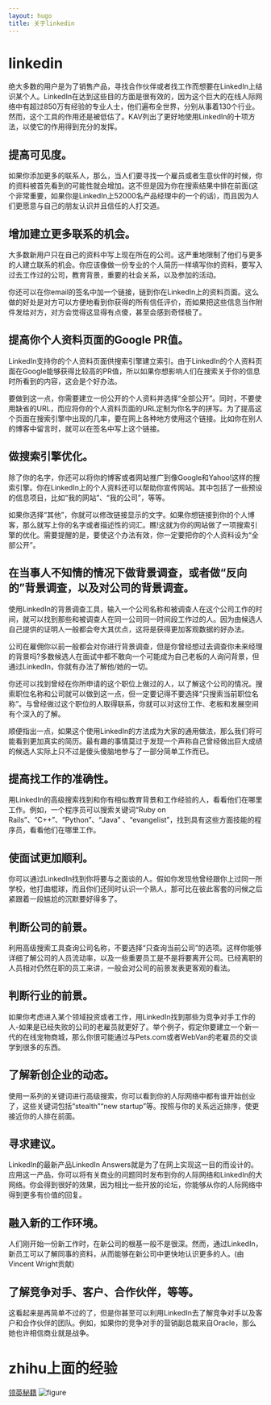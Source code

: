 ```yaml
---
layout: hugo
title: 关于linkedin
---
```



# linkedin
绝大多数的用户是为了销售产品，寻找合作伙伴或者找工作而想要在LinkedIn上结识某个人。LinkedIn在达到这些目的方面是很有效的，因为这个巨大的在线人际网络中有超过850万有经验的专业人士，他们遍布全世界，分别从事着130个行业。然而，这个工具的作用还是被低估了。KAV列出了更好地使用LinkedIn的十项方法，以使它的作用得到充分的发挥。

## 提高可见度。

如果你添加更多的联系人，那么，当人们要寻找一个雇员或者生意伙伴的时候，你的资料被首先看到的可能性就会增加。这不但是因为你在搜索结果中排在前面(这个非常重要，如果你是LinkedIn上52000名产品经理中的一个的话)，而且因为人们更愿意与自己的朋友认识并且信任的人打交道。

## 增加建立更多联系的机会。

大多数新用户只在自己的资料中写上现在所在的公司。这严重地限制了他们与更多的人建立联系的机会。你应该像做一份专业的个人简历一样填写你的资料，要写入过去工作过的公司，教育背景，重要的社会关系，以及参加的活动。

你还可以在你email的签名中加一个链接，链到你在LinkedIn上的资料页面。这么做的好处是对方可以方便地看到你获得的所有信任评价，而如果把这些信息当作附件发给对方，对方会觉得这显得有点傻，甚至会感到奇怪极了。

## 提高你个人资料页面的Google PR值。

LinkedIn支持你的个人资料页面供搜索引擎建立索引。由于LinkedIn的个人资料页面在Google能够获得比较高的PR值，所以如果你想影响人们在搜索关于你的信息时所看到的内容，这会是个好办法。

要做到这一点，你需要建立一份公开的个人资料并选择“全部公开”。同时，不要使用缺省的URL，而应将你的个人资料页面的URL定制为你名字的拼写。为了提高这个页面在搜索引擎中出现的几率，要在网上各种地方使用这个链接。比如你在别人的博客中留言时，就可以在签名中写上这个链接。

## 做搜索引擎优化。

除了你的名字，你还可以将你的博客或者网站推广到像Google和Yahoo!这样的搜索引擎。你在LinkedIn上的个人资料还可以帮助你宣传网站。其中包括了一些预设的信息项目，比如“我的网站”、“我的公司”，等等。

如果你选择“其他”，你就可以修改链接显示的文字。如果你想链接到你的个人博客，那么就写上你的名字或者描述性的词汇。瞧!这就为你的网站做了一项搜索引擎的优化。需要提醒的是，要使这个办法有效，你一定要把你的个人资料设为“全部公开”。

## 在当事人不知情的情况下做背景调查，或者做“反向的”背景调查，以及对公司的背景调查。

使用LinkedIn的背景调查工具，输入一个公司名称和被调查人在这个公司工作的时间，就可以找到那些和被调查人在同一公司同一时间段工作过的人。因为由候选人自己提供的证明人一般都会夸大其优点，这将是获得更加客观数据的好办法。

公司在雇佣你以前一般都会对你进行背景调查，但是你曾经想过去调查你未来经理的背景吗?多数候选人在面试中都不敢向一个可能成为自己老板的人询问背景，但通过LinkedIn，你就有办法了解他/她的一切。

你还可以找到曾经在你所申请的这个职位上做过的人，以了解这个公司的情况。搜索职位名称和公司就可以做到这一点，但一定要记得不要选择“只搜索当前职位名称”。与曾经做过这个职位的人取得联系，你就可以对这份工作、老板和发展空间有个深入的了解。

顺便指出一点，如果这个使用LinkedIn的方法成为大家的通用做法，那么我们将可能看到更加真实的简历。最有趣的事情莫过于发现一个声称自己曾经做出巨大成绩的候选人实际上只不过是傻头傻脑地参与了一部分简单工作而已。

## 提高找工作的准确性。

用LinkedIn的高级搜索找到和你有相似教育背景和工作经验的人，看看他们在哪里工作。例如，一个程序员可以搜索关键词“Ruby on Rails”、“C++”、“Python”、“Java” 、“evangelist”，找到具有这些方面技能的程序员，看看他们在哪里工作。

## 使面试更加顺利。

你可以通过LinkedIn找到你将要与之面谈的人。假如你发现他曾经跟你上过同一所学校，他打曲棍球，而且你们还同时认识一个熟人，那可比在彼此客套的问候之后紧跟着一段尴尬的沉默要好得多了。

## 判断公司的前景。

利用高级搜索工具查询公司名称，不要选择“只查询当前公司”的选项。这样你能够详细了解公司的人员流动率，以及一些重要员工是不是将要离开公司。已经离职的人员相对仍然在职的员工来讲，一般会对公司的前景发表更客观的看法。

## 判断行业的前景。

如果你考虑进入某个领域投资或者工作，用LinkedIn找到那些为竞争对手工作的人-如果是已经失败的公司的老雇员就更好了。举个例子，假定你要建立一个新一代的在线宠物商城，那么你很可能通过与Pets.com或者WebVan的老雇员的交谈学到很多的东西。

## 了解新创企业的动态。

使用一系列的关键词进行高级搜索，你可以看到你的人际网络中都有谁开始创业了，这些关键词包括“stealth”“new startup”等。按照与你的关系远近排序，使更接近你的人排在前面。

## 寻求建议。

LinkedIn的最新产品LinkedIn Answers就是为了在网上实现这一目的而设计的。应用这一产品，你可以将有关商业的问题同时发布到你的人际网络和LinkedIn的大网络。你会得到很好的效果，因为相比一些开放的论坛，你能够从你的人际网络中得到更多有价值的回复。

## 融入新的工作环境。

人们刚开始一份新工作时，在新公司的根基一般不是很深。然而，通过LinkedIn，新员工可以了解同事的资料，从而能够在新公司中更快地认识更多的人。(由Vincent Wright贡献)

## 了解竞争对手、客户、合作伙伴，等等。

这看起来是再简单不过的了，但是你甚至可以利用LinkedIn去了解竞争对手以及客户和合作伙伴的团队。例如，如果你的竞争对手的营销副总裁来自Oracle，那么她也许相信商业就是战争。

# zhihu上面的经验
[领英秘籍](http://zhuanlan.zhihu.com/linkedin/19703417)
![figure](http://pic4.zhimg.com/3a6615da39f9244973fe7bdb99808a79_b.jpg "business development")
